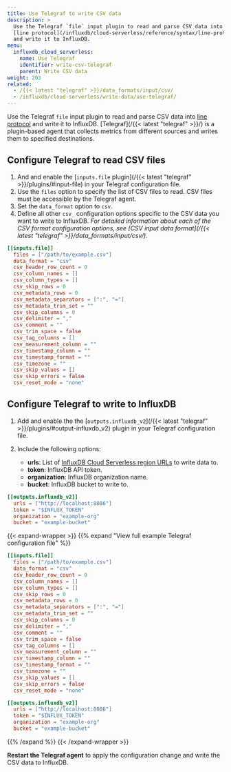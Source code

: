 ```yaml
---
title: Use Telegraf to write CSV data
description: >
  Use the Telegraf `file` input plugin to read and parse CSV data into
  [line protocol](/influxdb/cloud-serverless/reference/syntax/line-protocol/)
  and write it to InfluxDB.
menu:
  influxdb_cloud_serverless:
    name: Use Telegraf
    identifier: write-csv-telegraf
    parent: Write CSV data
weight: 203
related:
  - /{{< latest "telegraf" >}}/data_formats/input/csv/
  - /influxdb/cloud-serverless/write-data/use-telegraf/
---
```


Use the Telegraf `file` input plugin to read and parse CSV data into
[line protocol](/influxdb/cloud-serverless/reference/syntax/line-protocol/)
and write it to InfluxDB.
[Telegraf](/{{< latest "telegraf" >}}/) is a plugin-based agent that collects
metrics from different sources and writes them to specified destinations.

## Configure Telegraf to read CSV files

1.  And and enable the [`inputs.file` plugin](/{{< latest "telegraf" >}}/plugins/#input-file)
    in your Telegraf configuration file.
2.  Use the `files` option to specify the list of CSV files to read.
    CSV files must be accessible by the Telegraf agent.
3.  Set the `data_format` option to `csv`.
4.  Define all other `csv_` configuration options specific to the CSV data you
    want to write to InfluxDB.
    _For detailed information about each of the CSV format configuration options,
    see [CSV input data format](/{{< latest "telegraf" >}}/data_formats/input/csv/)._

```toml
[[inputs.file]]
  files = ["/path/to/example.csv"]
  data_format = "csv"
  csv_header_row_count = 0
  csv_column_names = []
  csv_column_types = []
  csv_skip_rows = 0
  csv_metadata_rows = 0
  csv_metadata_separators = [":", "="]
  csv_metadata_trim_set = ""
  csv_skip_columns = 0
  csv_delimiter = ","
  csv_comment = ""
  csv_trim_space = false
  csv_tag_columns = []
  csv_measurement_column = ""
  csv_timestamp_column = ""
  csv_timestamp_format = ""
  csv_timezone = ""
  csv_skip_values = []
  csv_skip_errors = false
  csv_reset_mode = "none"
```

## Configure Telegraf to write to InfluxDB

1.  Add and enable the the [`outputs.influxdb_v2`](/{{< latest "telegraf" >}}/plugins/#output-influxdb_v2)
    plugin in your Telegraf configuration file.
2.  Include the following options:

    - **urls**: List of
      [InfluxDB Cloud Serverless region URLs](/influxdb/cloud-serverless/reference/regions/)
      to write data to.
    - **token**: InfluxDB API token.
    - **organization**: InfluxDB organization name.
    - **bucket**: InfluxDB bucket to write to.

```toml
[[outputs.influxdb_v2]]
  urls = ["http://localhost:8086"]
  token = "$INFLUX_TOKEN"
  organization = "example-org"
  bucket = "example-bucket"
```

{{< expand-wrapper >}}
{{% expand "View full example Telegraf configuration file" %}}

```toml
[[inputs.file]]
  files = ["/path/to/example.csv"]
  data_format = "csv"
  csv_header_row_count = 0
  csv_column_names = []
  csv_column_types = []
  csv_skip_rows = 0
  csv_metadata_rows = 0
  csv_metadata_separators = [":", "="]
  csv_metadata_trim_set = ""
  csv_skip_columns = 0
  csv_delimiter = ","
  csv_comment = ""
  csv_trim_space = false
  csv_tag_columns = []
  csv_measurement_column = ""
  csv_timestamp_column = ""
  csv_timestamp_format = ""
  csv_timezone = ""
  csv_skip_values = []
  csv_skip_errors = false
  csv_reset_mode = "none"

[[outputs.influxdb_v2]]
  urls = ["http://localhost:8086"]
  token = "$INFLUX_TOKEN"
  organization = "example-org"
  bucket = "example-bucket"
```

{{% /expand %}}
{{< /expand-wrapper >}}

**Restart the Telegraf agent** to apply the configuration change and write the CSV
data to InfluxDB.